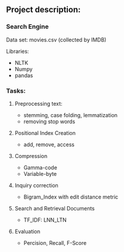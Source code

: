 ## Project description:

### Search Engine

Data set: movies.csv (collected by IMDB)

Libraries:
  - NLTK
  - Numpy
  - pandas
  
### Tasks:
1. Preprocessing text:
    - stemming, case folding, lemmatization
    - removing stop words
      
2. Positional Index Creation
    - add, remove, access
      
3. Compression
    - Gamma-code
    - Variable-byte
  
4. Inquiry correction
    - Bigram_Index with edit distance metric
      
5. Search and Retrieval Documents
    - TF_IDF: LNN_LTN
      
6. Evaluation
    - Percision, Recall, F-Score
